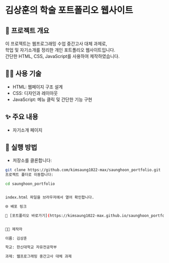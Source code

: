 # 김상훈의 학술 포트폴리오 웹사이트

## 📌 프로젝트 개요
이 프로젝트는 웹프로그래밍 수업 중간고사 대체 과제로,  
학업 및 자기소개를 정리한 개인 포트폴리오 웹사이트입니다.  
간단한 HTML, CSS, JavaScript를 사용하여 제작하였습니다.

## 🧑‍💻 사용 기술
- HTML: 웹페이지 구조 설계
- CSS: 디자인과 레이아웃
- JavaScript: 메뉴 클릭 및 간단한 기능 구현

## ✨ 주요 내용
- 자기소개 페이지

## 🚀 실행 방법
- 저장소를 클론합니다:
```bash
git clone https://github.com/kimsaung1022-max/saunghoon_portfolio.git
프로젝트 폴더로 이동합니다:

cd saunghoon_portfolio


index.html 파일을 브라우저에서 열어 확인합니다.

🌐 배포 링크

🔗 [포트폴리오 바로가기](https://kimsaung1022-max.github.io/saunghoon_portfolio/)


👩‍🎓 제작자

이름: 김상훈

학교: 한신대학교 자유전공학부

과제: 웹프로그래밍 중간고사 대체 과제

